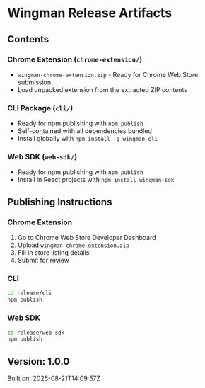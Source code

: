 # Wingman Release Artifacts

## Contents

### Chrome Extension (`chrome-extension/`)
- `wingman-chrome-extension.zip` - Ready for Chrome Web Store submission
- Load unpacked extension from the extracted ZIP contents

### CLI Package (`cli/`)
- Ready for npm publishing with `npm publish`
- Self-contained with all dependencies bundled
- Install globally with `npm install -g wingman-cli`

### Web SDK (`web-sdk/`)
- Ready for npm publishing with `npm publish`
- Install in React projects with `npm install wingman-sdk`

## Publishing Instructions

### Chrome Extension
1. Go to Chrome Web Store Developer Dashboard
2. Upload `wingman-chrome-extension.zip`
3. Fill in store listing details
4. Submit for review

### CLI
```bash
cd release/cli
npm publish
```

### Web SDK
```bash
cd release/web-sdk
npm publish
```

## Version: 1.0.0
Built on: 2025-08-21T14:09:57Z

